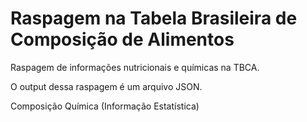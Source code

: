 # Raspagem na Tabela Brasileira de Composição de Alimentos
Raspagem de informações nutricionais e químicas na TBCA.

O output dessa raspagem é um arquivo JSON.

Composição Química (Informação Estatística)

